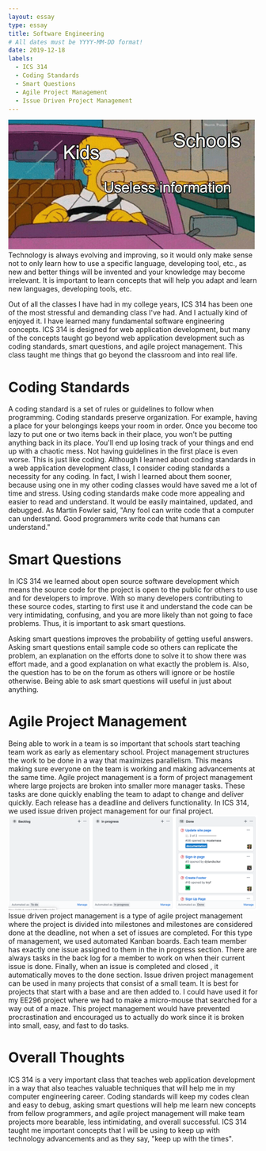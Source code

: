 ```yaml
---
layout: essay
type: essay
title: Software Engineering
# All dates must be YYYY-MM-DD format!
date: 2019-12-18
labels:
  - ICS 314
  - Coding Standards
  - Smart Questions
  - Agile Project Management
  - Issue Driven Project Management
---
```

<img class="ui medium left floated image" src="../images/uselessInfoMeme.png">
Technology is always evolving and improving, so it would only make sense not to only learn how to use a specific language, developing tool, etc., as new and better things will be invented and your knowledge may become irrelevant. It is important to learn concepts that will help you adapt and learn new languages, developing tools, etc.

Out of all the classes I have had in my college years, ICS 314 has been one of the most stressful and demanding class I've had. And I actually kind of enjoyed it. I have learned many fundamental software engineering concepts. ICS 314 is designed for web application development, but many of the concepts taught go beyond web application development such as coding standards, smart questions, and agile project management. This class taught me things that go beyond the classroom and into real life.

# Coding Standards
A coding standard is a set of rules or guidelines to follow when programming. Coding standards preserve organization. For example, having a place for your belongings keeps your room in order. Once you become too lazy to put one or two items back in their place, you won't be putting anything back in its place. You'll end up losing track of your things and end up with a chaotic mess. Not having guidelines in the first place is even worse. This is just like coding.
Although I learned about coding standards in a web application development class, I consider coding standards a necessity for any coding. In fact, I wish I learned about them sooner, because using one in my other coding classes would have saved me a lot of time and stress.
Using coding standards make code more appealing and easier to read and understand. It would be easily maintained, updated, and debugged. As Martin Fowler said, "Any fool can write code that a computer can understand. Good programmers write code that humans can understand."

# Smart Questions
In ICS 314 we learned about open source software development
which means the source code for the project is open to the public for others to use and for developers to improve. With so many developers contributing to these source codes, starting to first use it and understand the code can be very intimidating, confusing, and you are more likely than not going to face problems. Thus, it is important to ask smart questions.

Asking smart questions improves the probability of getting useful answers. Asking smart questions entail sample code so others can replicate the problem, an explanation on the efforts done to solve it to show there was effort made, and a good explanation on what exactly the problem is. Also, the question has to be on the forum as others will ignore or be hostile otherwise. Being able to ask smart questions will useful in just about anything.

# Agile Project Management
Being able to work in a team is so important that schools start teaching team work as early as elementary school. Project management structures the work to be done in a way that maximizes parallelism. This means making sure everyone on the team is working and making advancements at the same time. Agile project management is a form of project management where large projects are broken into smaller more manager tasks. These tasks are done quickly enabling the team to adapt to change and deliver quickly. Each release has a deadline and delivers functionality. In ICS 314, we used issue driven project management for our final project.
<img class="ui medium left floated image" src="../images/M1ProjectBoard.png">
Issue driven project management is a type of agile project management where the project is divided into milestones and milestones are considered done at the deadline, not when a set of issues are completed. For this type of management, we used automated Kanban boards. Each team member has exactly one issue assigned to them in the in progress section. There are always tasks in the back log for a member to work on when their current issue is done. Finally, when an issue is completed and closed , it automatically moves to the done section.
Issue driven project management can be used in many projects that consist of a small team. It is best for projects that start with a base and are then added to. I could have used it for my EE296 project where we had to make a micro-mouse that searched for a way out of a maze. This project management would have prevented procrastination and encouraged us to actually do work since it is broken into small, easy, and fast to do tasks.

# Overall Thoughts
ICS 314 is a very important class that teaches web application development in a way that also teaches valuable techniques that will help me in my computer engineering career. Coding standards will keep my codes clean and easy to debug, asking smart questions will help me learn new concepts from fellow programmers, and agile project management will make team projects more bearable, less intimidating, and overall successful. ICS 314 taught me important concepts that I will be using to keep up with technology advancements and as they say, "keep up with the times".
